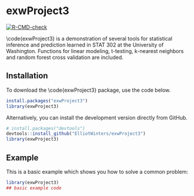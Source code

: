 
# exwProject3

<!-- badges: start -->
[![R-CMD-check](https://github.com/ElliotWinters/exwProject3/workflows/R-CMD-check/badge.svg)](https://github.com/ElliotWinters/exwProject3/actions)
<!-- badges: end -->

\code{exwProject3} is a demonstration of several tools for statistical inference and
prediction learned in STAT 302 at the University of Washington. Functions for
linear modeling, t-testing, k-nearest neighbors and random forest
cross validation are included.

## Installation

To download the \code{exwProject3} package, use the code below.

``` r
install.packages("exwProject3")
library(exwProject3)
```

Alternatively, you can install the development version directly from GitHub.

``` r
# install.packages("devtools")
devtools::install_github("ElliotWinters/exwProject3")
library(exwProject3)
```

## Example

This is a basic example which shows you how to solve a common problem:

``` r
library(exwProject3)
## basic example code
```


